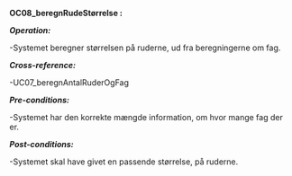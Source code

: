 **OC08_beregnRudeStørrelse :**

***Operation:***

-Systemet beregner størrelsen på ruderne, ud fra beregningerne om fag.

***Cross-reference:***

-UC07_beregnAntalRuderOgFag

***Pre-conditions:***

-Systemet har den korrekte mængde information, om hvor mange fag der er.

***Post-conditions:***

-Systemet skal have givet en passende størrelse, på ruderne.
